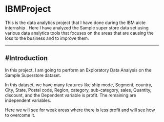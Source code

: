 # IBMProject
This is the data analytics project that I have done during the IBM aicte internship . Here I have analyzed the Sample super store data set using various data analytics tools that focuses on the areas that are causing the loss to the business and to improve them. 

------------------------------------------------------------------------------------------------------------------------------------------------------------
#Introduction
-----------------------------
In this project, I am going to perform an Exploratory Data Analysis on the Sample Superstore dataset.

In this dataset, we have many features like ship mode, Segment, country, City, State, Postal code, Region, category, sub-category, sales, Quantity, discount, and the Dependent variable is profit. The remaining are independent variables.

Here we will see for weak areas where there is less profit and will see how to overcome it.


